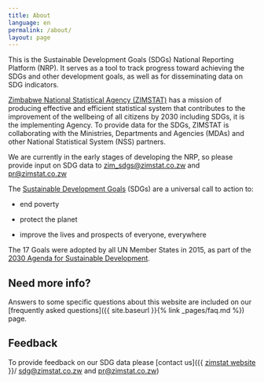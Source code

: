 ```yaml
---
title: About
language: en
permalink: /about/
layout: page
---
```

This is the Sustainable Development Goals (SDGs) National Reporting Platform (NRP). It serves as a tool to track progress toward achieving the SDGs and other development goals, as well as for disseminating data on SDG indicators.

<a href="https://www.zimstat.co.zw/">Zimbabwe National Statistical Agency (ZIMSTAT)</a> has a mission of producing effective and efficient statistical system that contributes to the improvement of the wellbeing of all citizens by 2030 including SDGs, it is the implementing Agency. To provide data for the SDGs, ZIMSTAT is collaborating with the Ministries, Departments and Agencies (MDAs) and other National Statistical System (NSS) partners.


We are currently in the early stages of developing the NRP, so please provide input on SDG data to <zim_sdgs@zimstat.co.zw> and <pr@zimstat.co.zw>

The [Sustainable Development Goals](http://www.un.org/sustainabledevelopment/sustainable-development-goals/) (SDGs) are a universal call to action to:

  * end poverty
  
  * protect the planet
  
  * improve the lives and prospects of everyone, everywhere

The 17 Goals were adopted by all UN Member States in 2015, as part of the [2030 Agenda for Sustainable Development](https://sustainabledevelopment.un.org/post2015/transformingourworld).


## Need more info?
Answers to some specific questions about this website are included on our [frequently asked questions]({{ site.baseurl }}{% link _pages/faq.md %}) page.

## Feedback
To provide feedback on our SDG data please [contact us]({{ [zimstat website](https://www.zimstat.co.zw/) }}/ sdg@zimstat.co.zw and pr@zimstat.co.zw)

